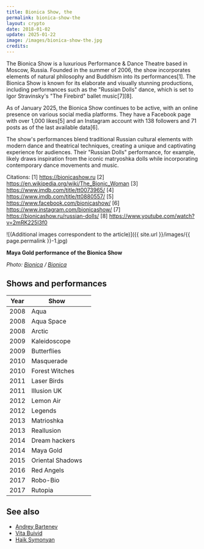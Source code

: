 ```yaml
---
title: Bionica Show, the
permalink: bionica-show-the
layout: crypto
date: 2018-01-02
update: 2025-01-22
image: /images/bionica-show-the.jpg
credits:
---
```



The Bionica Show is a luxurious Performance & Dance Theatre based in Moscow, Russia. Founded in the summer of 2006, the show incorporates elements of natural philosophy and Buddhism into its performances[1]. The Bionica Show is known for its elaborate and visually stunning productions, including performances such as the "Russian Dolls" dance, which is set to Igor Stravinsky's "The Firebird" ballet music[7][8].

As of January 2025, the Bionica Show continues to be active, with an online presence on various social media platforms. They have a Facebook page with over 1,000 likes[5] and an Instagram account with 138 followers and 71 posts as of the last available data[6].

The show's performances blend traditional Russian cultural elements with modern dance and theatrical techniques, creating a unique and captivating experience for audiences. Their "Russian Dolls" performance, for example, likely draws inspiration from the iconic matryoshka dolls while incorporating contemporary dance movements and music.

Citations:
[1] https://bionicashow.ru
[2] https://en.wikipedia.org/wiki/The_Bionic_Woman
[3] https://www.imdb.com/title/tt0073965/
[4] https://www.imdb.com/title/tt0880557/
[5] https://www.facebook.com/bionicashow/
[6] https://www.instagram.com/bionicashow/
[7] https://bionicashow.ru/russian-dolls/
[8] https://www.youtube.com/watch?v=2mRK225l3f0

![(Additional images correspondent to the article)]({{ site.url }}/images/{{ page.permalink }}-1.jpg)

**Maya Gold performance of the Bionica Show**

*Photo: [Bionica](index) / [Bionica](index)*

## Shows and performances

|Year|Show||
|-|-|-|
|2008|Aqua|
|2008|Aqua Space|
|2008|Arctic|
|2009|Kaleidoscope|
|2009|Butterflies|
|2010|Masquerade|
|2010|Forest Witches|
|2011|Laser Birds|
|2011|Illusion UK|
|2012|Lemon Air|
|2012|Legends|
|2013|Matrioshka|
|2013|Reallusion|
|2014|Dream hackers|
|2014|Maya Gold|
|2015|Oriental Shadows|
|2016|Red Angels|
|2017|Robo-Bio|
|2017|Rutopia|

## See also

+ [Andrey Bartenev](bartenev-andrey)
+ [Vita Buivid](buivid-vita)
+ [Haik Symonyan ](haik-simonyan)
